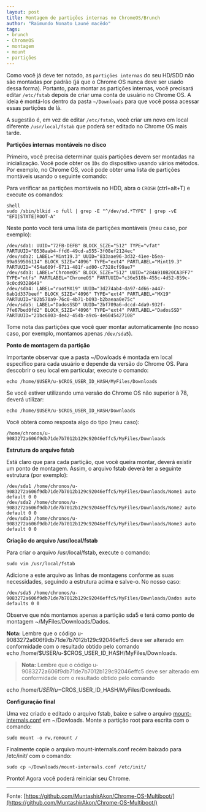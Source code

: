 ```yaml
---
layout: post
title: Montagem de partições internas no ChromeOS/Brunch
author: "Raimundo Nonato Launé macêdo"
tags:
- brunch
- ChromeOS
- montagem
- mount
- partições
---
```


Como você já deve ter notado, as `partições internas` do seu HD/SDD não são montadas por padrão (já que o Chrome OS nunca deve ser usado dessa forma). Portanto, para montar as partições internas, você precisará editar `/etc/fstab` depois de criar uma conta de usuário no Chrome OS. A ideia é montá-los dentro da pasta `~/Downloads` para que você possa acessar essas partições de lá.


A sugestão é, em vez de editar `/etc/fstab`, você criar um novo em local diferente `/usr/local/fstab` que poderá ser editado no Chrome OS mais tarde.

**Partições internas montáveis no disco**

Primeiro, você precisa determinar quais partições devem ser montadas na inicialização. Você pode obter os `IDs` do dispositivo usando vários métodos. Por exemplo, no Chrome OS, você pode obter uma lista de partições montáveis usando o seguinte comando:

Para verificar as partições montáveis no HDD, abra o `CROSH` (ctrl+alt+T) e execute os comandos:

```shell
shell
sudo /sbin/blkid -o full | grep -E "^/dev/sd.*TYPE" | grep -vE "EFI|STATE|ROOT-A"
```
Neste ponto você terá uma lista de partições montáveis (meu caso, por exemplo):

```shell
/dev/sda1: UUID="72FB-DEFB" BLOCK_SIZE="512" TYPE="vfat" PARTUUID="0538aab4-ffd6-49cd-a555-3f08ef2124ec"
/dev/sda2: LABEL="Mint19.3" UUID="833aae96-3d32-41ee-b5ea-99a959506114" BLOCK_SIZE="4096" TYPE="ext4" PARTLABEL="Mint19.3" PARTUUID="454a609f-6711-481f-ad00-c7328cf99ae7"
/dev/sda3: LABEL="ChromeOS" BLOCK_SIZE="512" UUID="284A910B20CA3FF7" TYPE="ntfs" PARTLABEL="ChromeOS" PARTUUID="c36e518b-455c-4d52-859c-9c0cd9328649"
/dev/sda4: LABEL="rootMX19" UUID="3d274ab4-da97-4d66-a447-6ab1d337beef" BLOCK_SIZE="4096" TYPE="ext4" PARTLABEL="MX19" PARTUUID="82b570a9-76c0-4b71-b093-b2baeaa0e75c"
/dev/sda5: LABEL="DadosSSD" UUID="2bf709a6-dccd-4da9-932f-7fe67bed0fd2" BLOCK_SIZE="4096" TYPE="ext4" PARTLABEL="DadosSSD" PARTUUID="21bc6803-de42-454b-a9c6-4e6045427108"
```

Tome nota das partições que você quer montar automaticamente (no nosso caso, por exemplo, montamos apenas `/dev/sda5`).

**Ponto de montagem da partição**

Importante observar que a pasta ~/Dowloads é montada em local específico para cada usuário e depende da versão do Chrome OS. Para descobrir o seu local em particular, execute o comando:

```shell
echo /home/$USER/u-$CROS_USER_ID_HASH/MyFiles/Downloads
```

Se você estiver utilizando uma versão do Chrome OS não superior à 78, deverá utilizar:

```shell
echo /home/$USER/u-$CROS_USER_ID_HASH/Downloads
```
Você obterá como resposta algo do tipo (meu caso):

```shell 
/home/chronos/u-9083272a606f9db71de7b7012b129c92046effc5/MyFiles/Downloads
```

**Estrutura do arquivo fstab**

Está claro que para cada partição, que você queira montar, deverá existir um ponto de montagem. Assim, o arquivo fstab deverá ter a seguinte estrutura (por exemplo):

```shell
/dev/sda1 /home/chronos/u-9083272a606f9db71de7b7012b129c92046effc5/MyFiles/Downloads/Nome1 auto default 0 0
/dev/sda2 /home/chronos/u-9083272a606f9db71de7b7012b129c92046effc5/MyFiles/Downloads/Nome2 auto default 0 0
/dev/sda3 /home/chronos/u-9083272a606f9db71de7b7012b129c92046effc5/MyFiles/Downloads/Nome3 auto default 0 0
```

**Criação do arquivo /usr/local/fstab**

Para criar o arquivo /usr/local/fstab, execute o comando:

```shell
sudo vim /usr/local/fstab
```

Adicione a este arquivo as linhas de montagens conforme as suas necessidades, seguindo a estrutura acima e salve-o. No nosso caso:

```shell
/dev/sda5 /home/chronos/u-9083272a606f9db71de7b7012b129c92046effc5/MyFiles/Downloads/Dados auto defaults 0 0
```

Observe que nós montamos apenas a partição sda5 e terá como ponto de montagem ~/MyFiles/Downloads/Dados.

<div class="nota2"><b>Nota:</b> 
 Lembre que o código u-9083272a606f9db71de7b7012b129c92046effc5 deve ser alterado em conformidade com o resultado obtido pelo comando </br>
 echo /home/$USER/u-$CROS_USER_ID_HASH/MyFiles/Downloads.
</div>

>**Nota:** 
 Lembre que o código u-9083272a606f9db71de7b7012b129c92046effc5 deve ser alterado em conformidade com o resultado obtido pelo comando 
> 
echo /home/$USER/u-$CROS_USER_ID_HASH/MyFiles/Downloads.

**Configuração final**

Uma vez criado e editado o arquivo fstab, baixe e salve o arquivo 
[mount-internals.conf](https://raw.githubusercontent.com/MuntashirAkon/Chrome-OS-Multiboot/master/mount-internals.conf) em ~/Dowloads.
Monte a partição root para escrita com o comando:

```shell
sudo mount -o rw,remount /
```

Finalmente copie o arquivo mount-internals.conf recém baixado para /etc/init/ com o comando:

```shell
sudo cp ~/Downloads/mount-internals.conf /etc/init/
```

Pronto! Agora você poderá reiniciar seu Chrome.

---
Fonte: 
[https://github.com/MuntashirAkon/Chrome-OS-Multiboot/](https://github.com/MuntashirAkon/Chrome-OS-Multiboot/)


